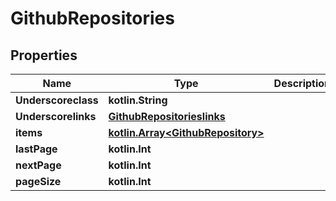 
# GithubRepositories

## Properties
Name | Type | Description | Notes
------------ | ------------- | ------------- | -------------
**Underscoreclass** | **kotlin.String** |  |  [optional]
**Underscorelinks** | [**GithubRepositorieslinks**](GithubRepositorieslinks.md) |  |  [optional]
**items** | [**kotlin.Array&lt;GithubRepository&gt;**](GithubRepository.md) |  |  [optional]
**lastPage** | **kotlin.Int** |  |  [optional]
**nextPage** | **kotlin.Int** |  |  [optional]
**pageSize** | **kotlin.Int** |  |  [optional]



